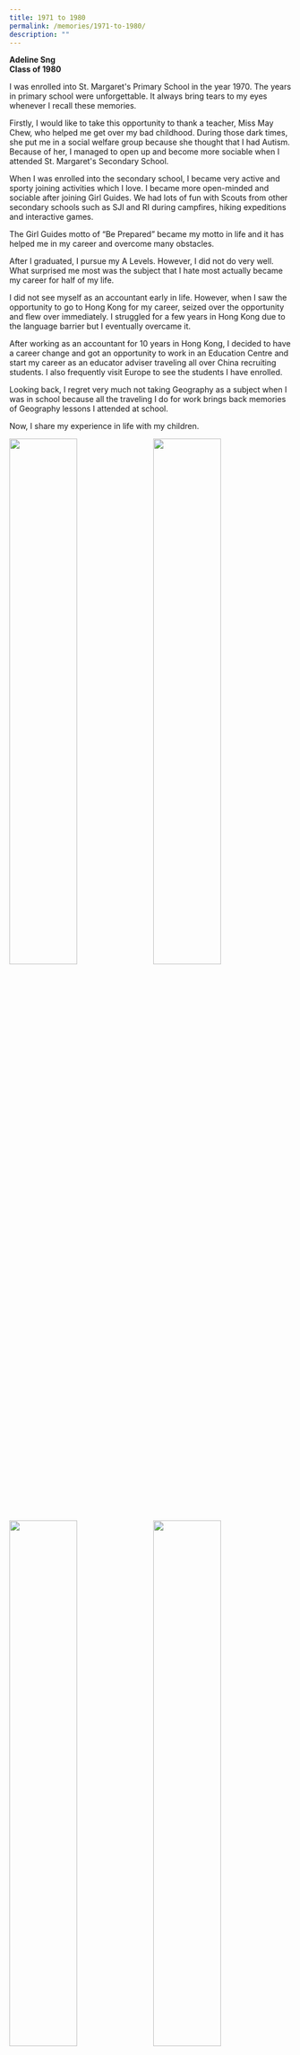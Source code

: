 ```yaml
---
title: 1971 to 1980
permalink: /memories/1971-to-1980/
description: ""
---
```

**Adeline Sng  <br>
Class of 1980**

I was enrolled into St. Margaret's Primary School in the year 1970. The years in primary school were unforgettable. It always bring tears to my eyes whenever I recall these memories. 

Firstly, I would like to take this opportunity to thank a teacher, Miss May Chew, who helped me get over my bad childhood. During those dark times, she put me in a social welfare group because she thought that I had Autism. Because of her, I managed to open up and become more sociable when I attended St. Margaret's Secondary School. 

When I was enrolled into the secondary school, I became very active and sporty joining activities which I love. I became more open-minded and sociable after joining Girl Guides. We had lots of fun with Scouts from other secondary schools such as SJI and RI during campfires, hiking expeditions and interactive games.  

The Girl Guides motto of “Be Prepared” became my motto in life and it has helped me in my career and overcome many obstacles. 

After I graduated, I pursue my A Levels. However, I did not do very well. What surprised me most was the subject that I hate most actually became my career for half of my life.  

I did not see myself as an accountant early in life. However, when I saw the opportunity to go to Hong Kong for my career, seized over the opportunity and flew over immediately. I struggled for a few years in Hong Kong due to the language barrier but I eventually overcame it.  

After working as an accountant for 10 years in Hong Kong, I decided to have a career change and got an opportunity to work in an Education Centre and start my career as an educator adviser traveling all over China recruiting students. I also frequently visit Europe to see the students I have enrolled. 

Looking back, I regret very much not taking Geography as a subject when I was in school because all the traveling I do for work brings back memories of Geography lessons I attended at school.  

Now, I share my experience in life with my children.

  

<img style="width:49%" src="/images/Adeline%201.jpg" align="left"/>

<img style="width:49%" src="/images/Adeline%202.jpg" align="right"/>

<br clear="left">
<br>
<img style="width:49%" src="/images/Adeline%203.jpg" align="left"/>

<img style="width:49%" src="/images/Adeline%204.jpg" align="right"/>

<br clear="left">
<br>
<img style="width:49%" src="/images/Adeline%205.jpg" align="left"/>

<img style="width:49%" src="/images/Adeline%206.jpg" align="right"/>

<br clear="left">
<br>
<img style="width:49%" src="/images/Adeline%207.jpg" align="left"/>
<br>
<img style="width:49%" src="/images/Adeline%208.jpg" align="right"/>

<br clear="left">
<br>
<img style="width:49%" src="/images/Adeline%209.jpg" align="left"/>

<br>
<img style="width:49%" src="/images/Adeline%2010.jpg" align="right"/>
  
<br clear="left">
<br>
<img style="width:49%" src="/images/Adeline%2011.jpg" align="left"/>

<img style="width:49%" src="/images/Adeline%2012.jpg" align="right"/>

<br clear="left">
<br>
<img style="width:49%" src="/images/Adeline%2013.jpg" align="left"/>

<img style="width:49%" src="/images/Adeline%2014.jpg" align="right"/>

<br clear="left">
<br>
<img style="width:49%" src="/images/Adeline%2015.jpg" align="left"/>

<img style="width:49%" src="/images/Adeline%2016.jpg" align="right"/>

<br clear="left">
<br>
<img style="width:20%" src="/images/Adeline%2017.jpg" align="left"/>

<img style="width:30%" src="/images/Adeline%2018.jpg"/>

**Chan Lai Ching  <br>
Class of 1977  <br>
Administrative Officer**

I remember …

…a girl fell in the garden and Mrs Cassim briskly walked from the main building to attend to her injuries;

...Mrs George stopped me along the corridor for my help to straighten a picture on the wall. 

Although as principals of the two schools, they had many important tasks to attend to, they took time to care about a little girl, and a picture on the wall. 

They displayed the ability to handle larger issues while giving due attention to people and little details. In my work, I have found this to be an important life skill.

<img style="width:60%" src="/images/Chan%20Lai%20Ching%201.jpg"/>

**Shui Fong Chong  <br>
Class of 1976**

I miss the wonderful times with all these classmates and form teachers. I hope they are all doing well.  

<img style="width:80%" src="/images/collage9_1.jpg"/>

**Leung Pui Chue <br>
Class of 1975  <br>
Personal Assistant**

I spent six good and memorable years in SMPS and four great years in SMSS.I had fun playing around every corner of the old school buildings. We had very kind and patient teachers although some were very strict and fierce.

I made many friends during those years and still keep in contact with several of theme Though we may be separated by continents and distance, our friendship continues. 

My advice to the next generation is to treasure your school friends as these friendships last forever!

<img style="width:60%" src="/images//Leung%20Pui%20Chue%201.jpg"/>

**Anne Chung  <br>
Class of 1974  <br>
Secretary**

Thank you St. Margaret’s for giving me my love for running. My first trophies for 100m, 200m, etc, were received when I was in Secondary 1. My medals these days are from the Vertical Marathon at the Swissotel.

My ties with the School returned in 2002 when my daughter Nicole was in Sec 1 and I became a member of SMESA. Nicole also became a SMESA member in 2006. 

Despite our cultural, age and professional differences, we have found through SMESA & Youth Wing common grounds to meet, to talk, to laugh, to have fun and to serve. We are one big happy family!

<img style="width:40%" src="/images/Anne%20Chung%201.jpg"/>

**Tay-Lang Ren Jee Renata  <br> 
Class of 1973  <br>
Teacher**

My Primary 1 teachers encouraged the classes to sing if we wanted to go home. I always obediently volunteered. That contributed to my interest in singing and confidence in public singing and speaking.

The Girl Guides movement helped nurture leadership in me. The Bible Knowledge lessons taught me to love God and to have sound moral values and character. 

St. Margaret's has made me what I am today. I am glad to give back to my alma mater — I had taught in the secondary school for a year and am currently teaching in the primary school.

<img style="width:60%" src="/images/Tay%20Lang%20Ren%20Jee%20Renata%201.jpg"/>

**Tan Siew Kiang  <br>
Class of 1972  <br>
Personal Assistant**

In primary school, when I cried from receiving an injection, my teacher hugged and consoled me, Another time, my hair was ruffled during a game, and Mrs Ng combed it neatly back for me. Many of us did not like the milk programme but the teachers ensured we consumed the milk and not pour it away.

My secondary school History teacher, Mrs Wee's interesting stories helped me to remember dates and names. 

Looking back, I am grateful to the staff who taught me many facts and figures and about love and care. Ithank God for them and our school.

<img style="width:60%" src="/images/Tan%20Siew%20Kiang%201.jpg"/>

**Lee Lai Yong  <br>
Class of 1972  <br>
Principal**

My experience as a student in St. Margaret's has stood me in good stead even till today.

Currently, as Principal of a primary school, I have on countless occasions looked back on my student days to borrow ideas which had impact on the girls positively and effectively. The strong fundamentals which have stood the test of time, have also been adopted by me. 

One priceless gift which I continued to keep is a group of graduates from the year of 1972. We constantly bombard one another with emails, reminisce about school days and meet up in bonding sessions.

<img style="width:30%" src="/images/Lee%20Lai%20Yong%201.jpg"/>

**Paula Ng Puay Sim  <br>
Class of 1972  <br>
Piano Teacher**

“Girls, stop fooling around and start behaving yourselves! Your exams are just around the corner. Start preparing and stop playing!” These were the words often heard from our unforgettable principal, Mrs. George.

The fondest memories I had were the lessons taught by dedicated teachers like Mrs. Mabel Wee, our Literature teacher who would recite famous poems and encourage class enactments of Shakespeare plays.

Here's wishing St. Margaret's many good years ahead and that the girls in future would also cherish sweet memories. 

Happy 165<sup>th</sup>, St. Margaret's!  

<img style="width:50%" src="/images/Paula%20Ng%20Puay%20Sim%201.jpg"/>

  

**Speech Day 1972**

  
<img style="width:50%" src="/images/Speech%20Day%201972_1-Optimized.jpg" align="left"/>

<img style="width:46%" src="/images/Speech%20Day%201972_2-Optimized.jpg" align="right"/>

<br clear="left">

<br>
<img style="width:50%" src="/images/Speech%20Day%201972_3-Optimized.jpg"/>

**Prefects' Commendation 1972**

  
<img style="width:50%" src="/images/Prefects%20Commendation_1.jpg" align="left"/>

<img style="width:47%" src="/images/Prefects%20Commendation%20_2.jpg" align="right"/>

<br clear="left">

**Sports Day 1972**

<img style="width:50%" src="/images/Sports%20Day_1.jpg" align="left">

<img style="width:46%" src="/images/Sports%20Day_2.jpg" align="right">

<br clear="left">

<br> 
<img style="width:50%" src="/images/Sports%20Day_3.jpg" align="left">